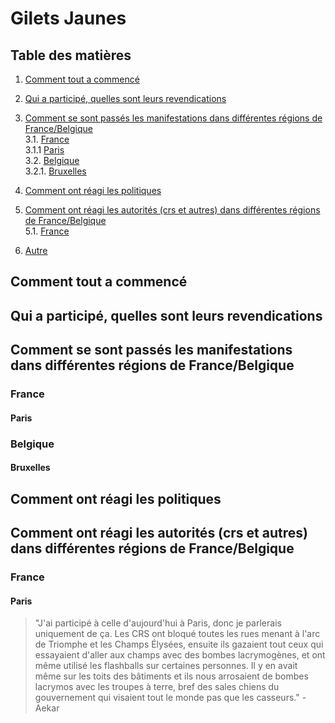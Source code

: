 # Gilets Jaunes

## Table des matières

1. [Comment tout a commencé](#Comment-tout-a-commencé)
2. [Qui a participé, quelles sont leurs revendications](#Qui)
3. [Comment se sont passés les manifestations dans différentes régions de France/Belgique](#Comment)  
3.1. [France](#France)  
3.1.1 [Paris](#Paris)  
3.2. [Belgique](#Belgique)  
3.2.1. [Bruxelles](#Bruxelles)
4. [Comment ont réagi les politiques](#Politique)  
5. [Comment ont réagi les autorités (crs et autres) dans différentes régions de France/Belgique](#Autorités)  
5.1. [France](#France)  

6. [Autre](#Autre)  

## Comment tout a commencé



## Qui a participé, quelles sont leurs revendications



## Comment se sont passés les manifestations dans différentes régions de France/Belgique


### France

#### Paris


### Belgique

#### Bruxelles


## Comment ont réagi les politiques



## Comment ont réagi les autorités (crs et autres) dans différentes régions de France/Belgique

### France

#### Paris

> "J'ai participé à celle d'aujourd'hui à Paris, donc je parlerais uniquement de ça. Les CRS ont bloqué toutes les rues menant à l'arc de Triomphe et les Champs Élysées, ensuite ils gazaient tout ceux qui essayaient d'aller aux champs avec des bombes lacrymogènes, et ont même utilisé les flashballs sur certaines personnes. Il y en avait même sur les toits des bâtiments et ils nous arrosaient de bombes lacrymos avec les troupes à terre, bref des sales chiens du gouvernement qui visaient tout le monde pas que les casseurs." - Aekar
